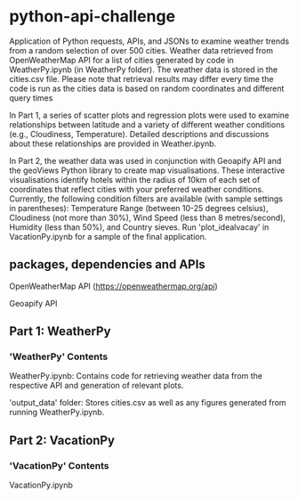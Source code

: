 # python-api-challenge
Application of Python requests, APIs, and JSONs to examine weather trends from a random selection of over 500 cities. Weather data retrieved from OpenWeatherMap API for a list of cities generated by code in WeatherPy.ipynb (in WeatherPy folder). The weather data is stored in the cities.csv file. Please note that retrieval results may differ every time the code is run as the cities data is based on random coordinates and different query times

In Part 1, a series of scatter plots and regression plots were used to examine relationships between latitude and a variety of different weather conditions (e.g., Cloudiness, Temperature). Detailed descriptions and discussions about these relationships are provided in Weather.ipynb.

In Part 2, the weather data was used in conjunction with Geoapify API and the geoViews Python library to create map visualisations. These interactive visualisations identify hotels within the radius of 10km of each set of coordinates that reflect cities with your preferred weather conditions. Currently, the following condition filters are available (with sample settings in parentheses): Temperature Range (between 10-25 degrees celsius), Cloudiness (not more than 30%), Wind Speed (less than 8 metres/second), Humidity (less than 50%), and Country sieves. Run 'plot_idealvacay' in VacationPy.ipynb for a sample of the final application.

## packages, dependencies and APIs

OpenWeatherMap API (https://openweathermap.org/api)

Geoapify API



## Part 1: WeatherPy
### 'WeatherPy' Contents

WeatherPy.ipynb: Contains code for retrieving weather data from the respective API and generation of relevant plots. 

'output_data' folder: Stores cities.csv as well as any figures generated from running WeatherPy.ipynb.


## Part 2: VacationPy
### 'VacationPy' Contents

VacationPy.ipynb

